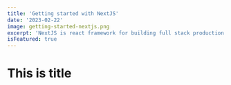 ```yaml
---
title: 'Getting started with NextJS'
date: '2023-02-22'
image: getting-started-nextjs.png
excerpt: 'NextJS is react framework for building full stack production ready apps that suppoet SSR by default'
isFeatured: true
---
```


# This is title

